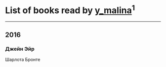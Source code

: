 # List of books read by [y_malina](http://twitter.com/y_malina)<sup>1</sup>
---

## 2016

### Джейн Эйр
Шарлота Бронте



